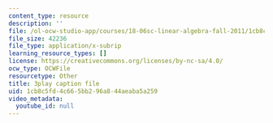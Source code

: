 ```yaml
---
content_type: resource
description: ''
file: /ol-ocw-studio-app/courses/18-06sc-linear-algebra-fall-2011/1cb8c5fd4c665bb296a844aeaba5a259_TX_vooSnhm8.vtt
file_size: 42236
file_type: application/x-subrip
learning_resource_types: []
license: https://creativecommons.org/licenses/by-nc-sa/4.0/
ocw_type: OCWFile
resourcetype: Other
title: 3play caption file
uid: 1cb8c5fd-4c66-5bb2-96a8-44aeaba5a259
video_metadata:
  youtube_id: null
---
```

